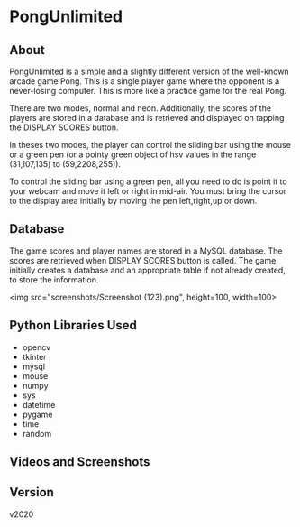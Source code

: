 # PongUnlimited

## About
<p>
PongUnlimited is a simple and a slightly different version of the well-known arcade game Pong. This is a single player game where the opponent is a never-losing computer. This is more like a practice game for the real Pong.</p>
<p>There are two modes, normal and neon. Additionally, the scores of the players are stored in a database and is retrieved and displayed on tapping the DISPLAY SCORES button.</p>
<p>In theses two modes, the player can control the sliding bar using the mouse or a green pen (or a pointy green object of hsv values in the range (31,107,135) to (59,2208,255)).</p>
<p>To control the sliding bar using a green pen, all you need to do is point it to your webcam and move it left or right in mid-air. You must bring the cursor to the display area initially by moving the pen left,right,up or down.</p>

## Database
The game scores and player names are stored in a MySQL database. The scores are retrieved when DISPLAY SCORES button is called. The game initially creates a database and an appropriate table if not already created, to store the information.


<img src="screenshots/Screenshot (123).png", height=100, width=100>




## Python Libraries Used
* opencv
* tkinter
* mysql
* mouse
* numpy
* sys
* datetime
* pygame
* time
* random

## Videos and Screenshots

## Version
v2020
